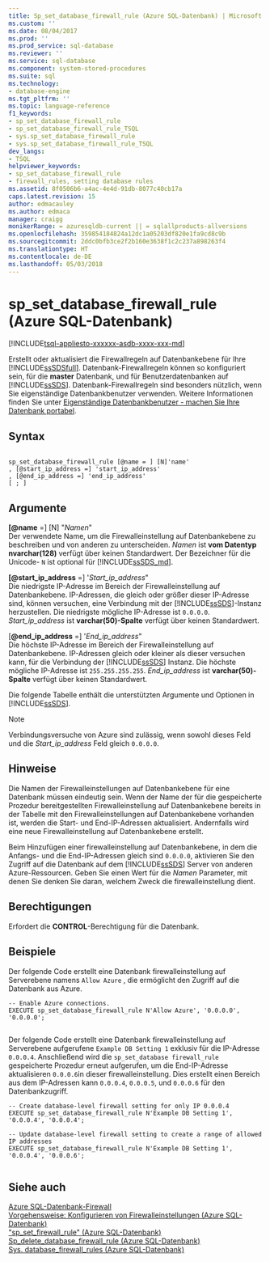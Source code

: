 ```yaml
---
title: Sp_set_database_firewall_rule (Azure SQL-Datenbank) | Microsoft Docs
ms.custom: ''
ms.date: 08/04/2017
ms.prod: ''
ms.prod_service: sql-database
ms.reviewer: ''
ms.service: sql-database
ms.component: system-stored-procedures
ms.suite: sql
ms.technology:
- database-engine
ms.tgt_pltfrm: ''
ms.topic: language-reference
f1_keywords:
- sp_set_database_firewall_rule
- sp_set_database_firewall_rule_TSQL
- sys.sp_set_database_firewall_rule
- sys.sp_set_database_firewall_rule_TSQL
dev_langs:
- TSQL
helpviewer_keywords:
- sp_set_database_firewall_rule
- firewall_rules, setting database rules
ms.assetid: 8f0506b6-a4ac-4e4d-91db-8077c40cb17a
caps.latest.revision: 15
author: edmacauley
ms.author: edmaca
manager: craigg
monikerRange: = azuresqldb-current || = sqlallproducts-allversions
ms.openlocfilehash: 359854184824a12dc1a05203df820e1fa9cd8c9b
ms.sourcegitcommit: 2ddc0bfb3ce2f2b160e3638f1c2c237a898263f4
ms.translationtype: HT
ms.contentlocale: de-DE
ms.lasthandoff: 05/03/2018
---
```

# <a name="spsetdatabasefirewallrule-azure-sql-database"></a>sp_set_database_firewall_rule (Azure SQL-Datenbank)
[!INCLUDE[tsql-appliesto-xxxxxx-asdb-xxxx-xxx-md](../../includes/tsql-appliesto-xxxxxx-asdb-xxxx-xxx-md.md)]

  Erstellt oder aktualisiert die Firewallregeln auf Datenbankebene für Ihre [!INCLUDE[ssSDSfull](../../includes/sssdsfull-md.md)]. Datenbank-Firewallregeln können so konfiguriert sein, für die **master** Datenbank, und für Benutzerdatenbanken auf [!INCLUDE[ssSDS](../../includes/sssds-md.md)]. Datenbank-Firewallregeln sind besonders nützlich, wenn Sie eigenständige Datenbankbenutzer verwenden. Weitere Informationen finden Sie unter [Eigenständige Datenbankbenutzer - machen Sie Ihre Datenbank portabel](../../relational-databases/security/contained-database-users-making-your-database-portable.md).  
  
## <a name="syntax"></a>Syntax  
  
```  
  
sp_set_database_firewall_rule [@name = ] [N]'name'  
, [@start_ip_address =] 'start_ip_address'  
, [@end_ip_address =] 'end_ip_address'
[ ; ]  
```  
  
## <a name="arguments"></a>Argumente  
 **[@name**  =] [N] "*Namen*"  
 Der verwendete Name, um die Firewalleinstellung auf Datenbankebene zu beschreiben und von anderen zu unterscheiden. *Namen* ist **vom Datentyp nvarchar(128)** verfügt über keinen Standardwert. Der Bezeichner für die Unicode- `N` ist optional für [!INCLUDE[ssSDS_md](../../includes/sssds-md.md)]. 
  
 **[@start_ip_address**  =] '*Start_ip_address*"  
 Die niedrigste IP-Adresse im Bereich der Firewalleinstellung auf Datenbankebene. IP-Adressen, die gleich oder größer dieser IP-Adresse sind, können versuchen, eine Verbindung mit der [!INCLUDE[ssSDS](../../includes/sssds-md.md)]-Instanz herzustellen. Die niedrigste mögliche IP-Adresse ist `0.0.0.0`. *Start_ip_address* ist **varchar(50)-Spalte** verfügt über keinen Standardwert.  
  
 [**@end_ip_address** =] '*End_ip_address*"  
 Die höchste IP-Adresse im Bereich der Firewalleinstellung auf Datenbankebene. IP-Adressen gleich oder kleiner als dieser versuchen kann, für die Verbindung der [!INCLUDE[ssSDS](../../includes/sssds-md.md)] Instanz. Die höchste mögliche IP-Adresse ist `255.255.255.255`. *End_ip_address* ist **varchar(50)-Spalte** verfügt über keinen Standardwert.  
  
 Die folgende Tabelle enthält die unterstützten Argumente und Optionen in [!INCLUDE[ssSDS](../../includes/sssds-md.md)].  
  
> [!NOTE]  
>  Verbindungsversuche von Azure sind zulässig, wenn sowohl dieses Feld und die *Start_ip_address* Feld gleich `0.0.0.0`.  
  
## <a name="remarks"></a>Hinweise  
 Die Namen der Firewalleinstellungen auf Datenbankebene für eine Datenbank müssen eindeutig sein. Wenn der Name der für die gespeicherte Prozedur bereitgestellten Firewalleinstellung auf Datenbankebene bereits in der Tabelle mit den Firewalleinstellungen auf Datenbankebene vorhanden ist, werden die Start- und End-IP-Adressen aktualisiert. Andernfalls wird eine neue Firewalleinstellung auf Datenbankebene erstellt.  
  
 Beim Hinzufügen einer firewalleinstellung auf Datenbankebene, in dem die Anfangs- und die End-IP-Adressen gleich sind `0.0.0.0`, aktivieren Sie den Zugriff auf die Datenbank auf dem [!INCLUDE[ssSDS](../../includes/sssds-md.md)] Server von anderen Azure-Ressourcen. Geben Sie einen Wert für die *Namen* Parameter, mit denen Sie denken Sie daran, welchem Zweck die firewalleinstellung dient.  
  
## <a name="permissions"></a>Berechtigungen  
 Erfordert die **CONTROL**-Berechtigung für die Datenbank.  
  
## <a name="examples"></a>Beispiele  
 Der folgende Code erstellt eine Datenbank firewalleinstellung auf Serverebene namens `Allow Azure` , die ermöglicht den Zugriff auf die Datenbank aus Azure.  
  
```  
-- Enable Azure connections.  
EXECUTE sp_set_database_firewall_rule N'Allow Azure', '0.0.0.0', '0.0.0.0';  
  
```  
  
 Der folgende Code erstellt eine Datenbank firewalleinstellung auf Serverebene aufgerufene `Example DB Setting 1` exklusiv für die IP-Adresse `0.0.0.4`. Anschließend wird die `sp_set_database firewall_rule` gespeicherte Prozedur erneut aufgerufen, um die End-IP-Adresse aktualisieren `0.0.0.6`in dieser firewalleinstellung. Dies erstellt einen Bereich aus dem IP-Adressen kann `0.0.0.4`, `0.0.0.5`, und `0.0.0.6` für den Datenbankzugriff.
  
```  
-- Create database-level firewall setting for only IP 0.0.0.4  
EXECUTE sp_set_database_firewall_rule N'Example DB Setting 1', '0.0.0.4', '0.0.0.4';  
  
-- Update database-level firewall setting to create a range of allowed IP addresses
EXECUTE sp_set_database_firewall_rule N'Example DB Setting 1', '0.0.0.4', '0.0.0.6';  
  
```  
  
## <a name="see-also"></a>Siehe auch  
 [Azure SQL-Datenbank-Firewall](https://azure.microsoft.com/documentation/articles/sql-database-firewall-configure/)   
 [Vorgehensweise: Konfigurieren von Firewalleinstellungen (Azure SQL-Datenbank)](https://azure.microsoft.com/documentation/articles/sql-database-configure-firewall-settings/)   
 ["sp_set_firewall_rule" &#40;Azure SQL-Datenbank&#41;](../../relational-databases/system-stored-procedures/sp-set-firewall-rule-azure-sql-database.md)   
 [Sp_delete_database_firewall_rule &#40;Azure SQL-Datenbank&#41;](../../relational-databases/system-stored-procedures/sp-delete-database-firewall-rule-azure-sql-database.md)   
 [Sys. database_firewall_rules &#40;Azure SQL-Datenbank&#41;](../../relational-databases/system-catalog-views/sys-database-firewall-rules-azure-sql-database.md)  
  
  
